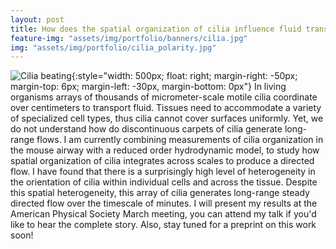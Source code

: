 ```yaml
---
layout: post
title: How does the spatial organization of cilia influence fluid transport?
feature-img: "assets/img/portfolio/banners/cilia.jpg"
img: "assets/img/portfolio/cilia_polarity.jpg"
---
```


![Cilia beating](../assets/img/portfolio/cilia.gif){:style="width: 500px; float: right; margin-right: -50px; margin-top: 6px; margin-left: -30px, margin-bottom: 0px"}
In living organisms arrays of thousands of micrometer-scale motile cilia coordinate over centimeters to transport fluid. Tissues need to accommodate a variety of specialized cell types, thus cilia cannot cover surfaces uniformly. Yet, we do not understand how do discontinuous carpets of cilia generate long-range flows. I am currently combining measurements of cilia organization in the mouse airway with a reduced order hydrodynamic model, to study how spatial organization of cilia integrates across scales to produce a directed flow. I have found that there is a surprisingly high level of heterogeneity in the orientation of cilia within individual cells and across the tissue. Despite this spatial heterogeneity, this array of cilia generates long-range steady directed flow over the timescale of minutes. I will present my results at the American Physical Society March meeting, you can attend my talk if you'd like to hear the complete story. Also, stay tuned for a preprint on this work soon!
